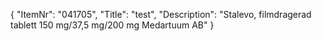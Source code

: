 {
  "ItemNr": "041705",
  "Title": "test",
  "Description": "Stalevo, filmdragerad tablett 150 mg/37,5 mg/200 mg Medartuum AB"
}